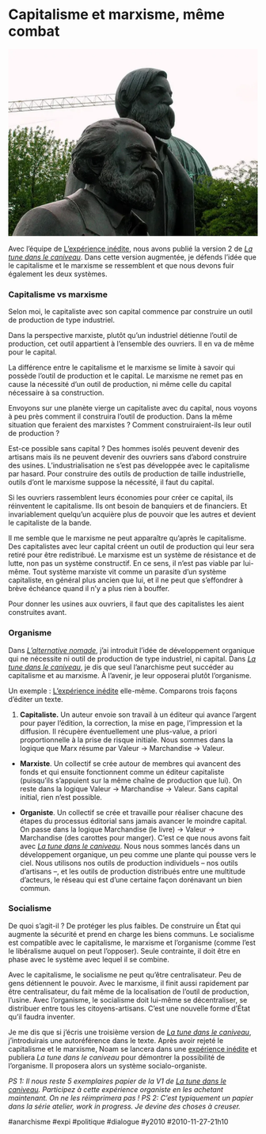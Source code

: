 # Capitalisme et marxisme, même combat

![](_i/506439813_05c1bfa67d1.webp)

Avec l’équipe de [L’expérience inédite](http://blog.tcrouzet.com/tune-caniveau/experience-inedite), nous avons publié la version 2 de [*La tune dans le caniveau*](http://blog.tcrouzet.com/tune-caniveau). Dans cette version augmentée, je défends l’idée que le capitalisme et le marxisme se ressemblent et que nous devons fuir également les deux systèmes.

### Capitalisme vs marxisme

Selon moi, le capitaliste avec son capital commence par construire un outil de production de type industriel. 

Dans la perspective marxiste, plutôt qu’un industriel détienne l’outil de production, cet outil appartient à l’ensemble des ouvriers. Il en va de même pour le capital.

La différence entre le capitalisme et le marxisme se limite à savoir qui possède l’outil de production et le capital. Le marxisme ne remet pas en cause la nécessité d’un outil de production, ni même celle du capital nécessaire à sa construction.

Envoyons sur une planète vierge un capitaliste avec du capital, nous voyons à peu près comment il construira l’outil de production. Dans la même situation que feraient des marxistes ? Comment construiraient-ils leur outil de production ?

Est-ce possible sans capital ? Des hommes isolés peuvent devenir des artisans mais ils ne peuvent devenir des ouvriers sans d’abord construire des usines. L’industrialisation ne s’est pas développée avec le capitalisme par hasard. Pour construire des outils de production de taille industrielle, outils d’ont le marxisme suppose la nécessité, il faut du capital.

Si les ouvriers rassemblent leurs économies pour créer ce capital, ils réinventent le capitalisme. Ils ont besoin de banquiers et de financiers. Et invariablement quelqu’un acquière plus de pouvoir que les autres et devient le capitaliste de la bande.

Il me semble que le marxisme ne peut apparaître qu’après le capitalisme. Des capitalistes avec leur capital créent un outil de production qui leur sera retiré pour être redistribué. Le marxisme est un système de résistance et de lutte, non pas un système constructif. En ce sens, il n’est pas viable par lui-même. Tout système marxiste vit comme un parasite d’un système capitaliste, en général plus ancien que lui, et il ne peut que s’effondrer à brève échéance quand il n’y a plus rien à bouffer.

Pour donner les usines aux ouvriers, il faut que des capitalistes les aient construites avant.

### Organisme

Dans *[L’alternative nomade](../../books/alternative-nomade.md)*, j’ai introduit l’idée de développement organique qui ne nécessite ni outil de production de type industriel, ni capital. Dans *[La tune dans le caniveau](../../page/tune-caniveau)*, je dis que seul l’anarchisme peut succéder au capitalisme et au marxisme. À l’avenir, je leur opposerai plutôt l’organisme.

Un exemple : [L’expérience inédite](../../page/tune-caniveau/experience-inedite) elle-même. Comparons trois façons d’éditer un texte.

1. **Capitaliste.** Un auteur envoie son travail à un éditeur qui avance l’argent pour payer l’édition, la correction, la mise en page, l’impression et la diffusion. Il récupère éventuellement une plus-value, a priori proportionnelle à la prise de risque initiale. Nous sommes dans la logique que Marx résume par Valeur -> Marchandise -> Valeur.

- **Marxiste**. Un collectif se crée autour de membres qui avancent des fonds et qui ensuite fonctionnent comme un éditeur capitaliste (puisqu’ils s’appuient sur la même chaîne de production que lui). On reste dans la logique Valeur -> Marchandise -> Valeur. Sans capital initial, rien n’est possible.

- **Organiste**. Un collectif se crée et travaille pour réaliser chacune des étapes du processus éditorial sans jamais avancer le moindre capital. On passe dans la logique Marchandise (le livre) -> Valeur -> Marchandise (des carottes pour manger). C’est ce que nous avons fait avec *[La tune dans le caniveau](../../page/tune-caniveau)*. Nous nous sommes lancés dans un développement organique, un peu comme une plante qui pousse vers le ciel. Nous utilisons nos outils de production individuels – nos outils d’artisans –, et les outils de production distribués entre une multitude d’acteurs, le réseau qui est d’une certaine façon dorénavant un bien commun.

### Socialisme

De quoi s’agit-il ? De protéger les plus faibles. De construire un État qui augmente la sécurité et prend en charge les biens communs. Le socialisme est compatible avec le capitalisme, le marxisme et l’organisme (comme l’est le libéralisme auquel on peut l’opposer). Seule contrainte, il doit être en phase avec le système avec lequel il se combine.

Avec le capitalisme, le socialisme ne peut qu’être centralisateur. Peu de gens détiennent le pouvoir. Avec le marxisme, il finit aussi rapidement par être centralisateur, du fait même de la localisation de l’outil de production, l’usine. Avec l’organisme, le socialisme doit lui-même se décentraliser, se distribuer entre tous les citoyens-artisans. C’est une nouvelle forme d’État qu’il faudra inventer.

Je me dis que si j’écris une troisième version de *[La tune dans le caniveau](../../page/tune-caniveau)*, j’introduirais une autoréférence dans le texte. Après avoir rejeté le capitalisme et le marxisme, Noam se lancera dans une [expérience inédite](../../page/tune-caniveau/experience-inedite) et publiera *La tune dans le caniveau* pour démontrer la possibilité de l’organisme. Il proposera alors un système socialo-organiste.

*PS 1: Il nous reste 5 exemplaires papier de la V1 de *[La tune dans le caniveau](../../page/tune-caniveau)*. Participez à cette expérience organiste en les achetant maintenant. On ne les réimprimera pas !*
*PS 2: C’est typiquement un papier dans la série atelier, work in progress. Je devine des choses à creuser.*

#anarchisme #expi #politique #dialogue #y2010 #2010-11-27-21h10
